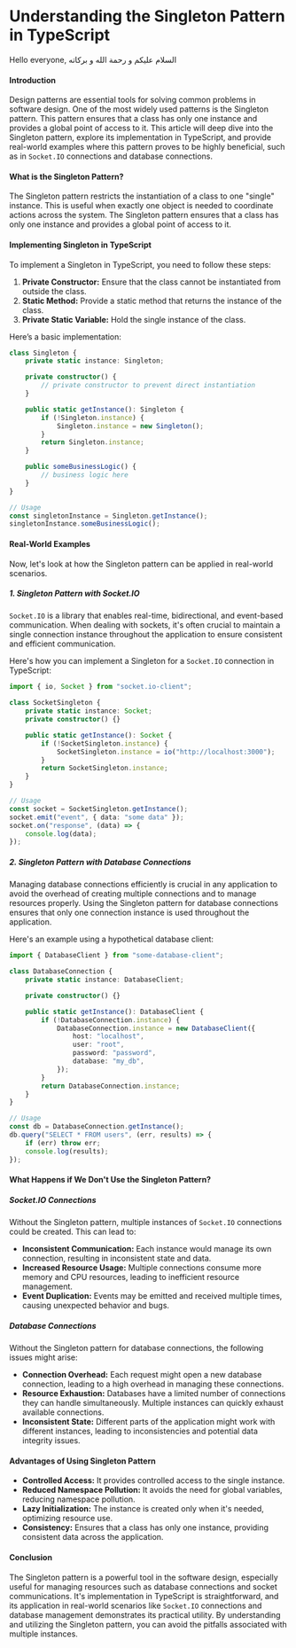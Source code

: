 # Understanding the Singleton Pattern in TypeScript

Hello everyone, السلام عليكم و رحمة الله و بركاته

#### Introduction

Design patterns are essential tools for solving common problems in software design. One of the most widely used patterns is the Singleton pattern. This pattern ensures that a class has only one instance and provides a global point of access to it. This article will deep dive into the Singleton pattern, explore its implementation in TypeScript, and provide real-world examples where this pattern proves to be highly beneficial, such as in `Socket.IO` connections and database connections.

#### What is the Singleton Pattern?

The Singleton pattern restricts the instantiation of a class to one "single" instance. This is useful when exactly one object is needed to coordinate actions across the system. The Singleton pattern ensures that a class has only one instance and provides a global point of access to it.

#### Implementing Singleton in TypeScript

To implement a Singleton in TypeScript, you need to follow these steps:

1. **Private Constructor:** Ensure that the class cannot be instantiated from outside the class.
2. **Static Method:** Provide a static method that returns the instance of the class.
3. **Private Static Variable:** Hold the single instance of the class.

Here’s a basic implementation:

```typescript
class Singleton {
	private static instance: Singleton;

	private constructor() {
		// private constructor to prevent direct instantiation
	}

	public static getInstance(): Singleton {
		if (!Singleton.instance) {
			Singleton.instance = new Singleton();
		}
		return Singleton.instance;
	}

	public someBusinessLogic() {
		// business logic here
	}
}

// Usage
const singletonInstance = Singleton.getInstance();
singletonInstance.someBusinessLogic();
```

#### Real-World Examples

Now, let's look at how the Singleton pattern can be applied in real-world scenarios.

##### 1. Singleton Pattern with Socket.IO

`Socket.IO` is a library that enables real-time, bidirectional, and event-based communication. When dealing with sockets, it's often crucial to maintain a single connection instance throughout the application to ensure consistent and efficient communication.

Here's how you can implement a Singleton for a `Socket.IO` connection in TypeScript:

```typescript
import { io, Socket } from "socket.io-client";

class SocketSingleton {
	private static instance: Socket;
	private constructor() {}

	public static getInstance(): Socket {
		if (!SocketSingleton.instance) {
			SocketSingleton.instance = io("http://localhost:3000");
		}
		return SocketSingleton.instance;
	}
}

// Usage
const socket = SocketSingleton.getInstance();
socket.emit("event", { data: "some data" });
socket.on("response", (data) => {
	console.log(data);
});
```

##### 2. Singleton Pattern with Database Connections

Managing database connections efficiently is crucial in any application to avoid the overhead of creating multiple connections and to manage resources properly. Using the Singleton pattern for database connections ensures that only one connection instance is used throughout the application.

Here's an example using a hypothetical database client:

```typescript
import { DatabaseClient } from "some-database-client";

class DatabaseConnection {
	private static instance: DatabaseClient;

	private constructor() {}

	public static getInstance(): DatabaseClient {
		if (!DatabaseConnection.instance) {
			DatabaseConnection.instance = new DatabaseClient({
				host: "localhost",
				user: "root",
				password: "password",
				database: "my_db",
			});
		}
		return DatabaseConnection.instance;
	}
}

// Usage
const db = DatabaseConnection.getInstance();
db.query("SELECT * FROM users", (err, results) => {
	if (err) throw err;
	console.log(results);
});
```

#### What Happens if We Don't Use the Singleton Pattern?

##### Socket.IO Connections

Without the Singleton pattern, multiple instances of `Socket.IO` connections could be created. This can lead to:

- **Inconsistent Communication:** Each instance would manage its own connection, resulting in inconsistent state and data.
- **Increased Resource Usage:** Multiple connections consume more memory and CPU resources, leading to inefficient resource management.
- **Event Duplication:** Events may be emitted and received multiple times, causing unexpected behavior and bugs.

##### Database Connections

Without the Singleton pattern for database connections, the following issues might arise:

- **Connection Overhead:** Each request might open a new database connection, leading to a high overhead in managing these connections.
- **Resource Exhaustion:** Databases have a limited number of connections they can handle simultaneously. Multiple instances can quickly exhaust available connections.
- **Inconsistent State:** Different parts of the application might work with different instances, leading to inconsistencies and potential data integrity issues.

#### Advantages of Using Singleton Pattern

- **Controlled Access:** It provides controlled access to the single instance.
- **Reduced Namespace Pollution:** It avoids the need for global variables, reducing namespace pollution.
- **Lazy Initialization:** The instance is created only when it's needed, optimizing resource use.
- **Consistency:** Ensures that a class has only one instance, providing consistent data across the application.

#### Conclusion

The Singleton pattern is a powerful tool in the software design, especially useful for managing resources such as database connections and socket communications.
It's implementation in TypeScript is straightforward, and its application in real-world scenarios like `Socket.IO` connections and database management demonstrates its practical utility. By understanding and utilizing the Singleton pattern, you can avoid the pitfalls associated with multiple instances.
